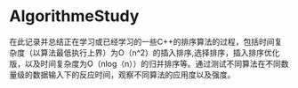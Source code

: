 # AlgorithmeStudy

在此记录并总结正在学习或已经学习的一些C++的排序算法的过程，包括时间复杂度（以算法最低执行上界）为O（n^2）的插入排序,选择排序，插入排序优化版，以及时间复杂度为O（nlog（n））的归并排序等。通过测试不同算法在不同数量级的数据输入下的反应时间，观察不同算法的应用度以及强度。
